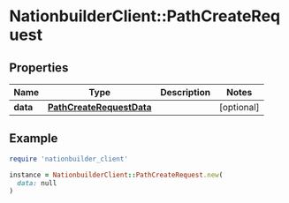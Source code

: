 # NationbuilderClient::PathCreateRequest

## Properties

| Name | Type | Description | Notes |
| ---- | ---- | ----------- | ----- |
| **data** | [**PathCreateRequestData**](PathCreateRequestData.md) |  | [optional] |

## Example

```ruby
require 'nationbuilder_client'

instance = NationbuilderClient::PathCreateRequest.new(
  data: null
)
```


